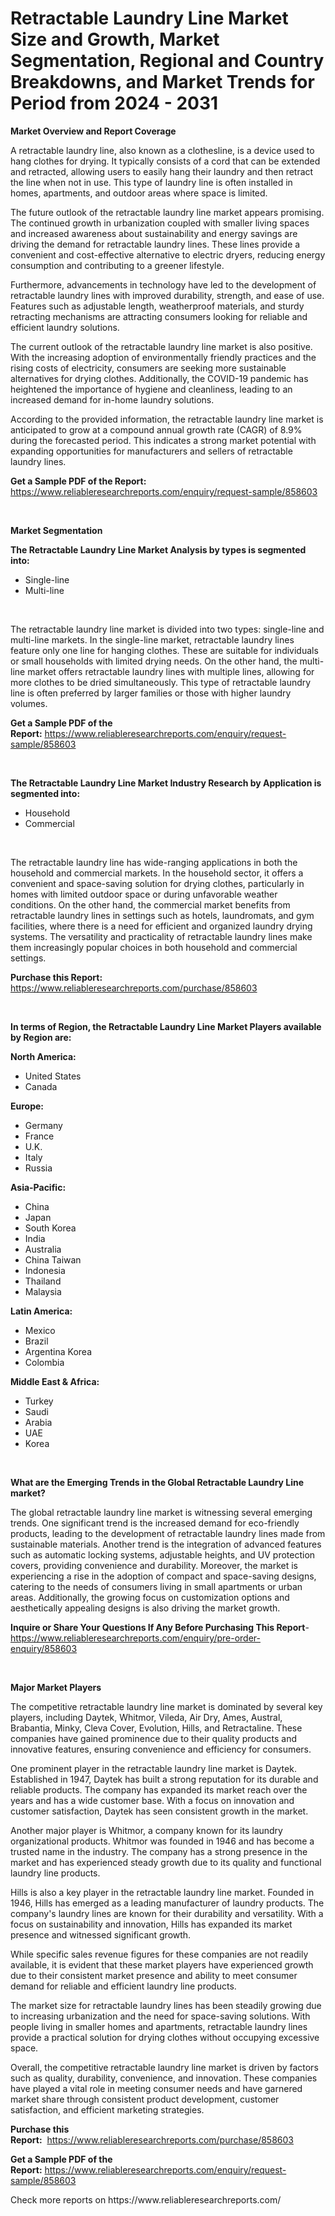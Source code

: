 <p><h1>Retractable Laundry Line Market Size and Growth, Market Segmentation, Regional and Country Breakdowns, and Market Trends for Period from 2024 -  2031</h1></p><p><strong>Market Overview and Report Coverage</strong></p>
<p><p>A retractable laundry line, also known as a clothesline, is a device used to hang clothes for drying. It typically consists of a cord that can be extended and retracted, allowing users to easily hang their laundry and then retract the line when not in use. This type of laundry line is often installed in homes, apartments, and outdoor areas where space is limited.</p><p>The future outlook of the retractable laundry line market appears promising. The continued growth in urbanization coupled with smaller living spaces and increased awareness about sustainability and energy savings are driving the demand for retractable laundry lines. These lines provide a convenient and cost-effective alternative to electric dryers, reducing energy consumption and contributing to a greener lifestyle.</p><p>Furthermore, advancements in technology have led to the development of retractable laundry lines with improved durability, strength, and ease of use. Features such as adjustable length, weatherproof materials, and sturdy retracting mechanisms are attracting consumers looking for reliable and efficient laundry solutions.</p><p>The current outlook of the retractable laundry line market is also positive. With the increasing adoption of environmentally friendly practices and the rising costs of electricity, consumers are seeking more sustainable alternatives for drying clothes. Additionally, the COVID-19 pandemic has heightened the importance of hygiene and cleanliness, leading to an increased demand for in-home laundry solutions.</p><p>According to the provided information, the retractable laundry line market is anticipated to grow at a compound annual growth rate (CAGR) of 8.9% during the forecasted period. This indicates a strong market potential with expanding opportunities for manufacturers and sellers of retractable laundry lines.</p></p>
<p><strong>Get a Sample PDF of the Report:</strong> <a href="https://www.reliableresearchreports.com/enquiry/request-sample/858603">https://www.reliableresearchreports.com/enquiry/request-sample/858603</a></p>
<p>&nbsp;</p>
<p><strong>Market Segmentation</strong></p>
<p><strong>The Retractable Laundry Line Market Analysis by types is segmented into:</strong></p>
<p><ul><li>Single-line</li><li>Multi-line</li></ul></p>
<p>&nbsp;</p>
<p><p>The retractable laundry line market is divided into two types: single-line and multi-line markets. In the single-line market, retractable laundry lines feature only one line for hanging clothes. These are suitable for individuals or small households with limited drying needs. On the other hand, the multi-line market offers retractable laundry lines with multiple lines, allowing for more clothes to be dried simultaneously. This type of retractable laundry line is often preferred by larger families or those with higher laundry volumes.</p></p>
<p><strong>Get a Sample PDF of the Report:</strong>&nbsp;<a href="https://www.reliableresearchreports.com/enquiry/request-sample/858603">https://www.reliableresearchreports.com/enquiry/request-sample/858603</a></p>
<p>&nbsp;</p>
<p><strong>The Retractable Laundry Line Market Industry Research by Application is segmented into:</strong></p>
<p><ul><li>Household</li><li>Commercial</li></ul></p>
<p>&nbsp;</p>
<p><p>The retractable laundry line has wide-ranging applications in both the household and commercial markets. In the household sector, it offers a convenient and space-saving solution for drying clothes, particularly in homes with limited outdoor space or during unfavorable weather conditions. On the other hand, the commercial market benefits from retractable laundry lines in settings such as hotels, laundromats, and gym facilities, where there is a need for efficient and organized laundry drying systems. The versatility and practicality of retractable laundry lines make them increasingly popular choices in both household and commercial settings.</p></p>
<p><strong>Purchase this Report:</strong>&nbsp; <a href="https://www.reliableresearchreports.com/purchase/858603">https://www.reliableresearchreports.com/purchase/858603</a></p>
<p>&nbsp;</p>
<p><strong>In terms of Region, the Retractable Laundry Line Market Players available by Region are:</strong></p>
<p>
    <p> <strong> North America: </strong>
        <ul>
            <li>United States</li>
            <li>Canada</li>
        </ul>
        </p> 
    <p> <strong> Europe: </strong>
        <ul>
            <li>Germany</li>
            <li>France</li>
            <li>U.K.</li>
            <li>Italy</li>
            <li>Russia</li>
        </ul>
        </p> 
    <p> <strong> Asia-Pacific: </strong>
        <ul>
            <li>China</li>
            <li>Japan</li>
            <li>South Korea</li>
            <li>India</li>
            <li>Australia</li>
            <li>China Taiwan</li>
            <li>Indonesia</li>
            <li>Thailand</li>
            <li>Malaysia</li>
        </ul>
        </p> 
    <p> <strong> Latin America: </strong>
        <ul>
            <li>Mexico</li>
            <li>Brazil</li>
            <li>Argentina Korea</li>
            <li>Colombia</li>
        </ul>
        </p> 
    <p> <strong> Middle East & Africa: </strong>
        <ul>
            <li>Turkey</li>
            <li>Saudi</li>
            <li>Arabia</li>
            <li>UAE</li>
            <li>Korea</li>
        </ul>
    </p>
    </p>
<p>&nbsp;</p>
<p><strong>What are the Emerging Trends in the Global Retractable Laundry Line market?</strong></p>
<p><p>The global retractable laundry line market is witnessing several emerging trends. One significant trend is the increased demand for eco-friendly products, leading to the development of retractable laundry lines made from sustainable materials. Another trend is the integration of advanced features such as automatic locking systems, adjustable heights, and UV protection covers, providing convenience and durability. Moreover, the market is experiencing a rise in the adoption of compact and space-saving designs, catering to the needs of consumers living in small apartments or urban areas. Additionally, the growing focus on customization options and aesthetically appealing designs is also driving the market growth.</p></p>
<p><strong>Inquire or Share Your Questions If Any Before Purchasing This Report</strong>- <a href="https://www.reliableresearchreports.com/enquiry/pre-order-enquiry/858603">https://www.reliableresearchreports.com/enquiry/pre-order-enquiry/858603</a></p>
<p>&nbsp;</p>
<p><strong>Major Market Players</strong></p>
<p><p>The competitive retractable laundry line market is dominated by several key players, including Daytek, Whitmor, Vileda, Air Dry, Ames, Austral, Brabantia, Minky, Cleva Cover, Evolution, Hills, and Retractaline. These companies have gained prominence due to their quality products and innovative features, ensuring convenience and efficiency for consumers.</p><p>One prominent player in the retractable laundry line market is Daytek. Established in 1947, Daytek has built a strong reputation for its durable and reliable products. The company has expanded its market reach over the years and has a wide customer base. With a focus on innovation and customer satisfaction, Daytek has seen consistent growth in the market.</p><p>Another major player is Whitmor, a company known for its laundry organizational products. Whitmor was founded in 1946 and has become a trusted name in the industry. The company has a strong presence in the market and has experienced steady growth due to its quality and functional laundry line products.</p><p>Hills is also a key player in the retractable laundry line market. Founded in 1946, Hills has emerged as a leading manufacturer of laundry products. The company's laundry lines are known for their durability and versatility. With a focus on sustainability and innovation, Hills has expanded its market presence and witnessed significant growth.</p><p>While specific sales revenue figures for these companies are not readily available, it is evident that these market players have experienced growth due to their consistent market presence and ability to meet consumer demand for reliable and efficient laundry line products.</p><p>The market size for retractable laundry lines has been steadily growing due to increasing urbanization and the need for space-saving solutions. With people living in smaller homes and apartments, retractable laundry lines provide a practical solution for drying clothes without occupying excessive space.</p><p>Overall, the competitive retractable laundry line market is driven by factors such as quality, durability, convenience, and innovation. These companies have played a vital role in meeting consumer needs and have garnered market share through consistent product development, customer satisfaction, and efficient marketing strategies.</p></p>
<p><strong>Purchase this Report:</strong>&nbsp;&nbsp;<a href="https://www.reliableresearchreports.com/purchase/858603">https://www.reliableresearchreports.com/purchase/858603</a></p>
<p></p>
<p><strong>Get a Sample PDF of the Report:</strong>&nbsp;<a href="https://www.reliableresearchreports.com/enquiry/request-sample/858603">https://www.reliableresearchreports.com/enquiry/request-sample/858603</a></p>
<p>Check more reports on https://www.reliableresearchreports.com/</p>